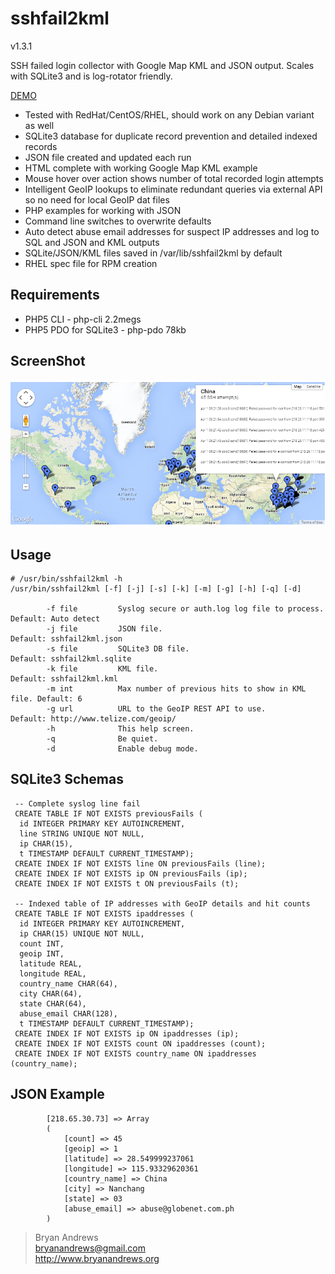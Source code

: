 sshfail2kml
===========

v1.3.1

SSH failed login collector with Google Map KML and JSON output. Scales with SQLite3 and is log-rotator friendly.

<a href="http://www.bryanandrews.org/failedlogins/">DEMO</a>

* Tested with RedHat/CentOS/RHEL, should work on any Debian variant as well
* SQLite3 database for duplicate record prevention and detailed indexed records
* JSON file created and updated each run
* HTML complete with working Google Map KML example
* Mouse hover over action shows number of total recorded login attempts
* Intelligent GeoIP lookups to eliminate redundant queries via external API so no need for local GeoIP dat files
* PHP examples for working with JSON
* Command line switches to overwrite defaults
* Auto detect abuse email addresses for suspect IP addresses and log to SQL and JSON and KML outputs
* SQLite/JSON/KML files saved in /var/lib/sshfail2kml by default
* RHEL spec file for RPM creation

Requirements
------------

* PHP5 CLI  - php-cli 2.2megs
* PHP5 PDO for SQLite3 - php-pdo 78kb

ScreenShot
----------
![screensho image](sshfail2kml-map.png "An example Map from live data.")

Usage
-----
~~~
# /usr/bin/sshfail2kml -h
/usr/bin/sshfail2kml [-f] [-j] [-s] [-k] [-m] [-g] [-h] [-q] [-d]

        -f file         Syslog secure or auth.log log file to process.   Default: Auto detect
        -j file         JSON file.                                       Default: sshfail2kml.json
        -s file         SQLite3 DB file.                                 Default: sshfail2kml.sqlite
        -k file         KML file.                                        Default: sshfail2kml.kml
        -m int          Max number of previous hits to show in KML file. Default: 6
        -g url          URL to the GeoIP REST API to use.                Default: http://www.telize.com/geoip/
        -h              This help screen.
        -q              Be quiet.
        -d              Enable debug mode.
~~~

SQLite3 Schemas
---------------
~~~
 -- Complete syslog line fail
 CREATE TABLE IF NOT EXISTS previousFails (
  id INTEGER PRIMARY KEY AUTOINCREMENT,
  line STRING UNIQUE NOT NULL,
  ip CHAR(15),
  t TIMESTAMP DEFAULT CURRENT_TIMESTAMP);
 CREATE INDEX IF NOT EXISTS line ON previousFails (line);
 CREATE INDEX IF NOT EXISTS ip ON previousFails (ip);
 CREATE INDEX IF NOT EXISTS t ON previousFails (t);

 -- Indexed table of IP addresses with GeoIP details and hit counts
 CREATE TABLE IF NOT EXISTS ipaddresses (
  id INTEGER PRIMARY KEY AUTOINCREMENT,
  ip CHAR(15) UNIQUE NOT NULL,
  count INT,
  geoip INT,
  latitude REAL,
  longitude REAL,
  country_name CHAR(64),
  city CHAR(64),
  state CHAR(64),
  abuse_email CHAR(128),
  t TIMESTAMP DEFAULT CURRENT_TIMESTAMP);
 CREATE INDEX IF NOT EXISTS ip ON ipaddresses (ip);
 CREATE INDEX IF NOT EXISTS count ON ipaddresses (count);
 CREATE INDEX IF NOT EXISTS country_name ON ipaddresses (country_name);
~~~

JSON Example
------------
~~~
        [218.65.30.73] => Array
        (
            [count] => 45
            [geoip] => 1
            [latitude] => 28.549999237061
            [longitude] => 115.93329620361
            [country_name] => China
            [city] => Nanchang
            [state] => 03
            [abuse_email] => abuse@globenet.com.ph
        )
~~~

> Bryan Andrews<br>
> bryanandrews@gmail.com<br>
> http://www.bryanandrews.org<br>
